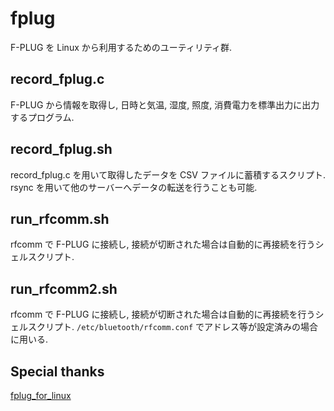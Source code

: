 fplug
=====
F-PLUG を Linux から利用するためのユーティリティ群.

record_fplug.c
--------------
F-PLUG から情報を取得し, 日時と気温, 湿度, 照度, 消費電力を標準出力に出力するプログラム.

record_fplug.sh
---------------
record_fplug.c を用いて取得したデータを CSV ファイルに蓄積するスクリプト.
rsync を用いて他のサーバーへデータの転送を行うことも可能.

run_rfcomm.sh
-------------
rfcomm で F-PLUG に接続し, 接続が切断された場合は自動的に再接続を行うシェルスクリプト.

run_rfcomm2.sh
--------------
rfcomm で F-PLUG に接続し, 接続が切断された場合は自動的に再接続を行うシェルスクリプト.
`/etc/bluetooth/rfcomm.conf` でアドレス等が設定済みの場合に用いる.

Special thanks
--------------
[fplug_for_linux](https://github.com/goto2048/fplug_for_linux)
